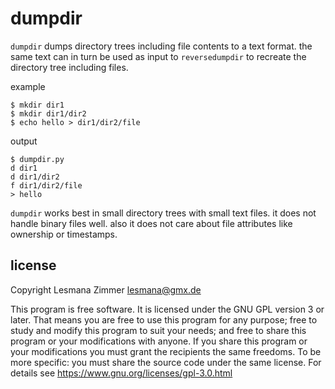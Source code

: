 dumpdir
=======

`dumpdir` dumps directory trees including file contents to a text format.
the same text can in turn be used as input to `reversedumpdir` to recreate the
directory tree including files.

example

    $ mkdir dir1
    $ mkdir dir1/dir2
    $ echo hello > dir1/dir2/file

output

    $ dumpdir.py
    d dir1
    d dir1/dir2
    f dir1/dir2/file
    > hello

`dumpdir` works best in small directory trees with small text files.
it does not handle binary files well. also it does not care about
file attributes like ownership or timestamps.

license
-------

Copyright Lesmana Zimmer lesmana@gmx.de

This program is free software.
It is licensed under the GNU GPL version 3 or later.
That means you are free to use this program for any purpose;
free to study and modify this program to suit your needs;
and free to share this program or your modifications with anyone.
If you share this program or your modifications
you must grant the recipients the same freedoms.
To be more specific: you must share the source code under the same license.
For details see https://www.gnu.org/licenses/gpl-3.0.html
